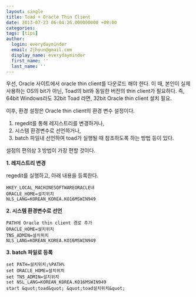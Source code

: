 ```yaml
---
layout: single
title: Toad + Oracle Thin Client
date: 2013-07-23 06:04:26.000000000 +09:00
categories:
tags: [tips]
author:
  login: everydayminder
  email: 2jhyun@gmail.com
  display_name: everydayminder
  first_name: ''
  last_name: ''
---
```

우선, Oracle 사이트에서 oracle thin client를 다운로드 해야 한다.
이 때, 본인이 실제 사용하는 OS의 bit가 아닌, Toad의 bit와 동일한 버전의 thin client가 필요하다.
즉, 64bit Windows라도 32bit Toad 라면, 32bit Oracle thin client 설치 필요.

이후, 환경 설정은 Oracle thin client의 환경 변수 설정이다.

1. regedit를 통해 레지스트리를 변경하거나,
2. 시스템 환경변수로 선언하거나,
3. batch 파일내 선언하여 toad가 실행될 때 참조하도록 하는 방법 등이 있다.

설정의 편의상 3 방법이 가장 편할 것이다.

<strong>1. 레지스트리 변경</strong>


regedit를 실행하고, 아래 내용을 등록한다.
```
HKEY_LOCAL_MACHINESOFTWAREORACLE내
ORACLE_HOME=설치위치
NLS_LANG=KOREAN_KOREA.KO16MSWIN949
```


<strong>2. 시스템 환경변수로 선언</strong>


```
PATH에 Oracle thin client 경로 추가
ORACLE_HOME=설치위치
TNS_ADMIN=설치위치
NLS_LANG=KOREAN_KOREA.KO16MSWIN949
```


<strong>3. batch 파일로 등록</strong>


```
set PATH=설치위치;%PATH%
set ORACLE_HOME=설치위치
set TNS_ADMIN=설치위치
set NSL_LANG=KOREAN_KOREA.KO16MSWIN949
start &quot;toad&quot; &quot;toad설치위치&quot;
```

